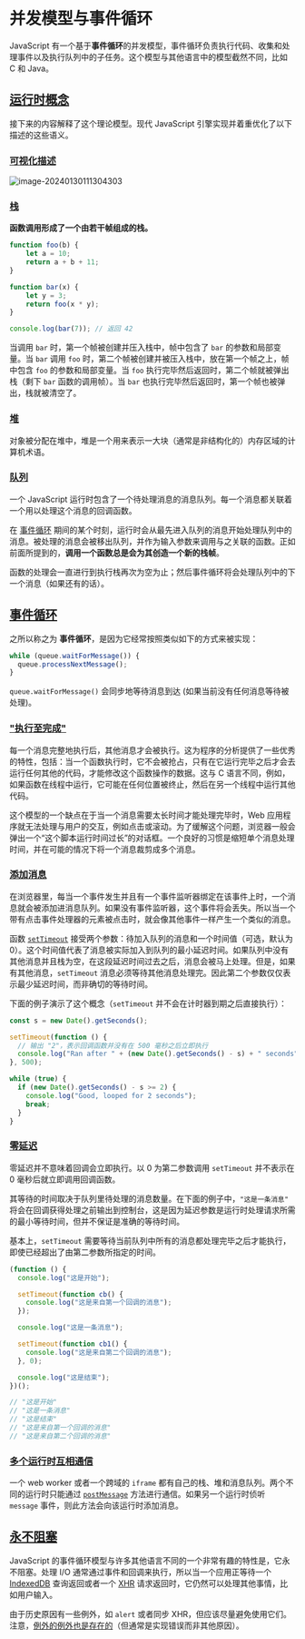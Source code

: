 # 并发模型与事件循环

JavaScript 有一个基于**事件循环**的并发模型，事件循环负责执行代码、收集和处理事件以及执行队列中的子任务。这个模型与其他语言中的模型截然不同，比如 C 和 Java。

## [运行时概念](https://developer.mozilla.org/zh-CN/docs/Web/JavaScript/Event_loop#运行时概念)

接下来的内容解释了这个理论模型。现代 JavaScript 引擎实现并着重优化了以下描述的这些语义。

### [可视化描述](https://developer.mozilla.org/zh-CN/docs/Web/JavaScript/Event_loop#可视化描述)

  ![image-20240130111304303](https://learnone.oss-cn-beijing.aliyuncs.com/pic/202401301113355.png)

### [栈](https://developer.mozilla.org/zh-CN/docs/Web/JavaScript/Event_loop#栈)

**函数调用形成了一个由若干帧组成的栈。**

```js
function foo(b) {
    let a = 10;
    return a + b + 11;
}

function bar(x) {
    let y = 3;
    return foo(x * y);
}

console.log(bar(7)); // 返回 42
```

当调用 `bar` 时，第一个帧被创建并压入栈中，帧中包含了 `bar` 的参数和局部变量。当 `bar` 调用 `foo` 时，第二个帧被创建并被压入栈中，放在第一个帧之上，帧中包含 `foo` 的参数和局部变量。当 `foo` 执行完毕然后返回时，第二个帧就被弹出栈（剩下 `bar` 函数的调用帧）。当 `bar` 也执行完毕然后返回时，第一个帧也被弹出，栈就被清空了。

### [堆](https://developer.mozilla.org/zh-CN/docs/Web/JavaScript/Event_loop#堆)

对象被分配在堆中，堆是一个用来表示一大块（通常是非结构化的）内存区域的计算机术语。

### [队列](https://developer.mozilla.org/zh-CN/docs/Web/JavaScript/Event_loop#队列)

一个 JavaScript 运行时包含了一个待处理消息的消息队列。每一个消息都关联着一个用以处理这个消息的回调函数。

在 [事件循环](https://developer.mozilla.org/zh-CN/docs/Web/JavaScript/Event_loop#事件循环) 期间的某个时刻，运行时会从最先进入队列的消息开始处理队列中的消息。被处理的消息会被移出队列，并作为输入参数来调用与之关联的函数。正如前面所提到的，**调用一个函数总是会为其创造一个新的栈帧**。

函数的处理会一直进行到执行栈再次为空为止；然后事件循环将会处理队列中的下一个消息（如果还有的话）。

## [事件循环](https://developer.mozilla.org/zh-CN/docs/Web/JavaScript/Event_loop#事件循环)

之所以称之为 **事件循环**，是因为它经常按照类似如下的方式来被实现：

```js
while (queue.waitForMessage()) {
  queue.processNextMessage();
}
```

`queue.waitForMessage()` 会同步地等待消息到达 (如果当前没有任何消息等待被处理)。

### ["执行至完成"](https://developer.mozilla.org/zh-CN/docs/Web/JavaScript/Event_loop#执行至完成)

每一个消息完整地执行后，其他消息才会被执行。这为程序的分析提供了一些优秀的特性，包括：当一个函数执行时，它不会被抢占，只有在它运行完毕之后才会去运行任何其他的代码，才能修改这个函数操作的数据。这与 C 语言不同，例如，如果函数在线程中运行，它可能在任何位置被终止，然后在另一个线程中运行其他代码。

这个模型的一个缺点在于当一个消息需要太长时间才能处理完毕时，Web  应用程序就无法处理与用户的交互，例如点击或滚动。为了缓解这个问题，浏览器一般会弹出一个“这个脚本运行时间过长”的对话框。一个良好的习惯是缩短单个消息处理时间，并在可能的情况下将一个消息裁剪成多个消息。

### [添加消息](https://developer.mozilla.org/zh-CN/docs/Web/JavaScript/Event_loop#添加消息)

在浏览器里，每当一个事件发生并且有一个事件监听器绑定在该事件上时，一个消息就会被添加进消息队列。如果没有事件监听器，这个事件将会丢失。所以当一个带有点击事件处理器的元素被点击时，就会像其他事件一样产生一个类似的消息。

函数 [`setTimeout`](https://developer.mozilla.org/zh-CN/docs/Web/API/setTimeout) 接受两个参数：待加入队列的消息和一个时间值（可选，默认为 0）。这个时间值代表了消息被实际加入到队列的最小延迟时间。如果队列中没有其他消息并且栈为空，在这段延迟时间过去之后，消息会被马上处理。但是，如果有其他消息，`setTimeout` 消息必须等待其他消息处理完。因此第二个参数仅仅表示最少延迟时间，而非确切的等待时间。

下面的例子演示了这个概念（`setTimeout` 并不会在计时器到期之后直接执行）：

```js
const s = new Date().getSeconds();

setTimeout(function () {
  // 输出 "2"，表示回调函数并没有在 500 毫秒之后立即执行
  console.log("Ran after " + (new Date().getSeconds() - s) + " seconds");
}, 500);

while (true) {
  if (new Date().getSeconds() - s >= 2) {
    console.log("Good, looped for 2 seconds");
    break;
  }
}
```

### [零延迟](https://developer.mozilla.org/zh-CN/docs/Web/JavaScript/Event_loop#零延迟)

零延迟并不意味着回调会立即执行。以 0 为第二参数调用 `setTimeout` 并不表示在 0 毫秒后就立即调用回调函数。

其等待的时间取决于队列里待处理的消息数量。在下面的例子中，`"这是一条消息"` 将会在回调获得处理之前输出到控制台，这是因为延迟参数是运行时处理请求所需的最小等待时间，但并不保证是准确的等待时间。

基本上，`setTimeout` 需要等待当前队列中所有的消息都处理完毕之后才能执行，即使已经超出了由第二参数所指定的时间。

```js
(function () {
  console.log("这是开始");

  setTimeout(function cb() {
    console.log("这是来自第一个回调的消息");
  });

  console.log("这是一条消息");

  setTimeout(function cb1() {
    console.log("这是来自第二个回调的消息");
  }, 0);

  console.log("这是结束");
})();

// "这是开始"
// "这是一条消息"
// "这是结束"
// "这是来自第一个回调的消息"
// "这是来自第二个回调的消息"
```

### [多个运行时互相通信](https://developer.mozilla.org/zh-CN/docs/Web/JavaScript/Event_loop#多个运行时互相通信)

一个 web worker 或者一个跨域的 `iframe` 都有自己的栈、堆和消息队列。两个不同的运行时只能通过 [`postMessage`](https://developer.mozilla.org/zh-CN/docs/Web/API/Window/postMessage) 方法进行通信。如果另一个运行时侦听 `message` 事件，则此方法会向该运行时添加消息。

## [永不阻塞](https://developer.mozilla.org/zh-CN/docs/Web/JavaScript/Event_loop#永不阻塞)

JavaScript 的事件循环模型与许多其他语言不同的一个非常有趣的特性是，它永不阻塞。处理 I/O 通常通过事件和回调来执行，所以当一个应用正等待一个 [IndexedDB](https://developer.mozilla.org/zh-CN/docs/Web/API/IndexedDB_API) 查询返回或者一个 [XHR](https://developer.mozilla.org/zh-CN/docs/Web/API/XMLHttpRequest) 请求返回时，它仍然可以处理其他事情，比如用户输入。

由于历史原因有一些例外，如 `alert` 或者同步 XHR，但应该尽量避免使用它们。注意，[例外的例外也是存在的](https://stackoverflow.com/questions/2734025/is-javascript-guaranteed-to-be-single-threaded/2734311#2734311)（但通常是实现错误而非其他原因）。







